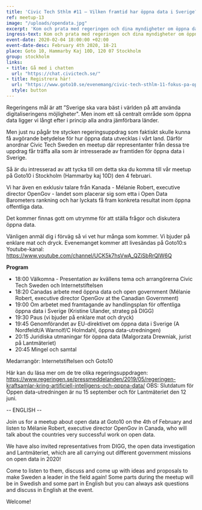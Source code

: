 ```yaml
---
title: 'Civic Tech Sthlm #11 – Vilken framtid har öppna data i Sverige?'
ref: meetup-13
image: "/uploads/opendata.jpg"
excerpt: 'Kom och prata med regeringen och dina myndigheter om öppna data policies för 2020, och lyssna på Kanadas OpenGov chef berättelse om hur de blev ett av de bästa länderna inom området!'
ingress-text: Kom och prata med regeringen och dina myndigheter om öppna data policies för 2020, och lyssna på Kanadas OpenGov chef berättelse om hur de blev ett av de bästa länderna inom området!
event-date: 2020-02-04 18:00:00 +02:00
event-date-desc: February 4th 2020, 18-21
place: Goto 10, Hammarby Kaj 10D, 120 07 Stockholm
group: stockholm
links:
- title: Gå med i chatten
  url: "https://chat.civictech.se/"
- title: Registrera här!
  url: "https://www.goto10.se/evenemang/civic-tech-sthlm-11-fokus-pa-oppna-data/"
  style: button
---
```


Regeringens mål är att ”Sverige ska vara bäst i världen på att använda digitaliseringens möjligheter". Men inom ett så centralt område som öppna data ligger vi långt efter i princip alla andra jämförbara länder.

Men just nu pågår tre stycken regeringsuppdrag som faktiskt skulle kunna få avgörande betydelse för hur öppna data utvecklas i vårt land. Därför anordnar Civic Tech Sweden en meetup där representanter från dessa tre uppdrag får träffa alla som är intresserade av framtiden för öppna data i Sverige.

Så är du intresserad av att tycka till om detta ska du komma till vår meetup på Goto10 i Stockholm (Hammarby kaj 10D) den 4 februari.

Vi har även en exklusiv talare från Kanada - Mélanie Robert, executive director OpenGov - landet som placerar sig som etta i Open Data Barometers rankning och har lyckats få fram konkreta resultat inom öppna offentliga data.

Det kommer finnas gott om utrymme för att ställa frågor och diskutera öppna data.

Vänligen anmäl dig i förväg så vi vet hur många som kommer.
Vi bjuder på enklare mat och dryck. Evenemanget kommer att livesändas på Goto10:s Youtube-kanal: https://www.youtube.com/channel/UCK5k7hsVwA_QZiSbRrQlW6Q

**Program**
* 18:00 Välkomna - Presentation av kvällens tema och arrangörerna Civic Tech Sweden och Internetstiftelsen
* 18:20 Canadas arbete med öppna data och open government (Mélanie Robert, executive director OpenGov at the Canadian Government)
* 19:00 Om arbetet med framtagande av handlingsplan för offentliga öppna data i Sverige (Kristine Ulander, strateg på DIGG)
* 19:30 Paus (vi bjuder på enklare mat och dryck)
* 19:45 Genomförandet av EU-direktivet om öppna data i Sverige (A Nordfeldt/A Warnolf/C Holmdahl, öppna data-utredningen)
* 20:15 Juridiska utmaningar för öppna data (Malgorzata Drewniak, jurist på Lantmäteriet)
* 20:45 Mingel och samtal

Medarrangör: Internetstiftelsen och Goto10

Här kan du läsa mer om de tre olika regeringsuppdragen: https://www.regeringen.se/pressmeddelanden/2019/05/regeringen-kraftsamlar-kring-artificiell-intelligens-och-oppna-data/
OBS: Slutdatum för Öppen data-utredningen är nu 15 september och för Lantmäteriet den 12 juni.

-- ENGLISH --

Join us for a meetup about open data at Goto10 on the 4th of February and listen to Mélanie Robert, executive director OpenGov in Canada, who will talk about the countries very successful work on open data.

We have also invited representatives from DIGG, the open data investigation and Lantmäteriet, which are all carrying out different government missions on open data in 2020!

Come to listen to them, discuss and come up with ideas and proposals to make Sweden a leader in the field again! Some parts during the meetup will be in Swedish and some part in English but you can always ask questions and discuss in English at the event.

Welcome!
